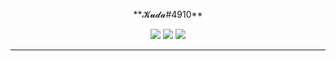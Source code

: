 <p align="center">
  <a>**𝓚𝓾𝓭𝓪#4910**</a>
<p align="center">  
  <a href=""><img src="https://img.shields.io/github/sponsors/kuda4910"></a>
  <a href="https://github.com/kuda4910"><img src="https://img.shields.io/github/followers/kuda4910"></a>
  <a href="https://discord.gg/YRMQvafJkD"><img src="https://media.discordapp.net/attachments/812328619539955764/814591119798960148/descarga.png"><a>
</p>

---


